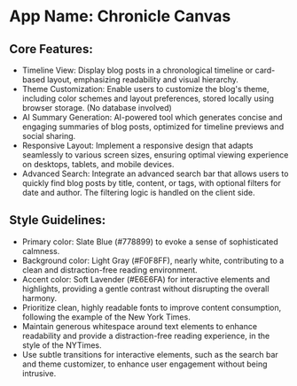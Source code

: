 # **App Name**: Chronicle Canvas

## Core Features:

- Timeline View: Display blog posts in a chronological timeline or card-based layout, emphasizing readability and visual hierarchy.
- Theme Customization: Enable users to customize the blog's theme, including color schemes and layout preferences, stored locally using browser storage. (No database involved)
- AI Summary Generation: AI-powered tool which generates concise and engaging summaries of blog posts, optimized for timeline previews and social sharing.
- Responsive Layout: Implement a responsive design that adapts seamlessly to various screen sizes, ensuring optimal viewing experience on desktops, tablets, and mobile devices.
- Advanced Search: Integrate an advanced search bar that allows users to quickly find blog posts by title, content, or tags, with optional filters for date and author.  The filtering logic is handled on the client side.

## Style Guidelines:

- Primary color: Slate Blue (#778899) to evoke a sense of sophisticated calmness.
- Background color: Light Gray (#F0F8FF), nearly white, contributing to a clean and distraction-free reading environment.
- Accent color: Soft Lavender (#E6E6FA) for interactive elements and highlights, providing a gentle contrast without disrupting the overall harmony.
- Prioritize clean, highly readable fonts to improve content consumption, following the example of the New York Times.
- Maintain generous whitespace around text elements to enhance readability and provide a distraction-free reading experience, in the style of the NYTimes.
- Use subtle transitions for interactive elements, such as the search bar and theme customizer, to enhance user engagement without being intrusive.